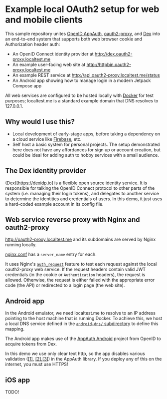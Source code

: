 # Example local OAuth2 setup for web and mobile clients

This sample repository unites [OpenID AppAuth](https://github.com/openid), [oauth2-proxy](https://github.com/oauth2-proxy/oauth2-proxy), and [Dex](https://dexidp.io) into an end-to-end system that supports both web browser cookie and Authorization header auth:
- An OpenID Connect identity provider at http://dex.oauth2-proxy.localtest.me
- An example user-facing web site at http://httpbin.oauth2-proxy.localtest.me
- An example REST service at http://api.oauth2-proxy.localtest.me/status
- An Android app showing how to manage login in a modern Jetpack Compose app

All web services are configured to be hosted locally with [Docker](https://docs.docker.com/desktop/) for test purposes; localtest.me is a standard example domain that DNS resolves to 127.0.0.1.

## Why would I use this?

- Local development of early-stage apps, before taking a dependency on a cloud service like [Firebase](https://firebase.google.com/docs/auth/android/firebaseui), etc.
- Self host a basic system for personal projects. The setup demonstrated here does not have any affordances for sign up or account creation, but could be ideal for adding auth to hobby services with a small audience.

## The Dex identity provider

(Dex)[https://dexidp.io] is a flexible open source identity service. It is responsible for talking the OpenID Connect protocol to other parts of the system (i.e. managing their login tokens), and delegates to another service to determine the identities and credentials of users. In this demo, it just uses a hard-coded example account in its config file.

## Web service reverse proxy with Nginx and oauth2-proxy

http://oauth2-proxy.localtest.me and its subdomains are served by Nginx running locally.

[nginx.conf](https://github.com/schwink/oauth2-scaffold/blob/main/server/nginx.conf) has a `server_name` entry for each.

It uses Nginx's [`auth_request`](https://nginx.org/en/docs/http/ngx_http_auth_request_module.html) feature to test each request against the local oauth2-proxy web service. If the request headers contain valid JWT credentials (in the cookie or `Authentication` headers), the request is allowed. Otherwise, the request is either failed with the appropriate error code (the API) or redirected to a login page (the web site).

## Android app

In the Android emulator, we need localtest.me to resolve to an IP address pointing to the host machine that is running Docker. To achieve this, we host a local DNS service defined in the [`android-dns/` subdirectory](https://github.com/schwink/oauth2-scaffold/tree/main/android-dns) to define this mapping.

The Android app makes use of the [AppAuth Android](https://github.com/openid/AppAuth-Android) project from OpenID to acquire tokens from Dex.

In this demo we use only clear text http, so the app disables various validation ([[1]](https://github.com/schwink/oauth2-scaffold/blob/main/android/app/src/main/java/com/example/oauth2sample/app/auth/UserSessionService.kt#L122-L135), [[2]](https://github.com/schwink/oauth2-scaffold/blob/main/android/app/src/main/AndroidManifest.xml#L17C45-L17C68),[[3]](https://github.com/schwink/oauth2-scaffold/blob/main/android/app/src/main/res/xml/network_security_config.xml)) in the AppAuth library. If you deploy any of this on the internet, you must use HTTPS!

## iOS app

TODO!
